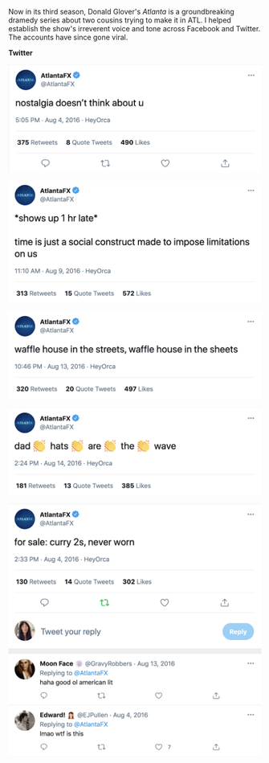 Now in its third season, Donald Glover's *Atlanta* is a groundbreaking dramedy series about two cousins trying to make it in ATL. I helped establish the show's irreverent voice and tone across Facebook and Twitter. The accounts have since gone viral.     

<b>Twitter
</b>

![Tweets](atlanta1.png)

![Tweets](atlanta2.png)

![Tweets](atlanta3.png)

![Tweets](atlanta4.png)

![Tweets](atlanta5.png)

